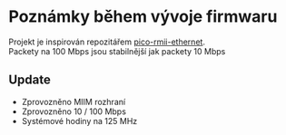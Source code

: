 # Poznámky během vývoje firmwaru
Projekt je inspirován repozitářem [pico-rmii-ethernet](https://github.com/sandeepmistry/pico-rmii-ethernet).  
Packety na 100 Mbps jsou stabilnější jak packety 10 Mbps 

## Update 
+ Zprovozněno MIIM rozhraní
+ Zprovozněno 10 / 100 Mbps 
+ Systémové hodiny na 125 MHz 